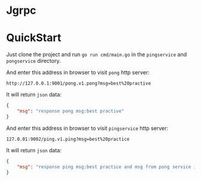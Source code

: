 # Jgrpc

# QuickStart

Just clone the project and run `go run cmd/main.go` in the `pingservice` and `pongservice` directory.

And enter this address in browser to visit `pong` http server:

```text
http://127.0.0.1:9001/pong.v1.pong?msg=best%20practive
```

It will return `json` data:

```json
{
    "msg": "response pong msg:best practive"
}
```

And enter this address in browser to visit `pingservice` http server:

```text
127.0.01:9002/ping.v1.ping?msg=best%20practice
```

It will return `json` data:

```json
{
    "msg": "response ping msg:best practice and msg from pong service is: response pong msg:request from ping service"
}
```